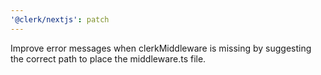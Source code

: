 ```yaml
---
'@clerk/nextjs': patch
---
```


Improve error messages when clerkMiddleware is missing by suggesting the correct path to place the middleware.ts file.
